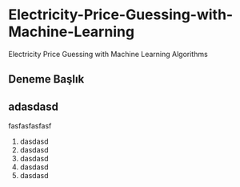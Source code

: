 # Electricity-Price-Guessing-with-Machine-Learning
Electricity Price Guessing with Machine Learning Algorithms
<h2>Deneme Başlık </h2>

<div>
  <h2> adasdasd </h2>
  <p> fasfasfasfasf </p>
  <ol>
  <li>dasdasd </li>
    <li>dasdasd </li>
    <li>dasdasd </li>
    <li>dasdasd </li>
    <li>dasdasd </li>
  <ol>
  </div>
